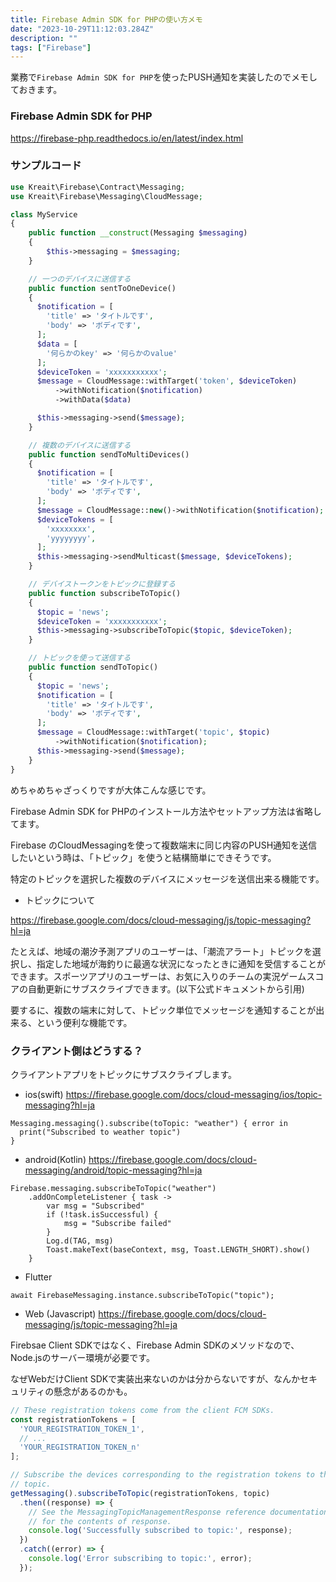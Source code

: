 ```yaml
---
title: Firebase Admin SDK for PHPの使い方メモ
date: "2023-10-29T11:12:03.284Z"
description: ""
tags: ["Firebase"]
---
```


業務で`Firebase Admin SDK for PHP`を使ったPUSH通知を実装したのでメモしておきます。

### Firebase Admin SDK for PHP

https://firebase-php.readthedocs.io/en/latest/index.html


### サンプルコード

```php
use Kreait\Firebase\Contract\Messaging;
use Kreait\Firebase\Messaging\CloudMessage;

class MyService
{
    public function __construct(Messaging $messaging)
    {
        $this->messaging = $messaging;
    }

    // 一つのデバイスに送信する
    public function sentToOneDevice()
    {
      $notification = [
        'title' => 'タイトルです',
        'body' => 'ボディです',
      ];
      $data = [
        '何らかのkey' => '何らかのvalue'
      ];
      $deviceToken = 'xxxxxxxxxxx';
      $message = CloudMessage::withTarget('token', $deviceToken)
          ->withNotification($notification)
          ->withData($data)

      $this->messaging->send($message);
    }

    // 複数のデバイスに送信する
    public function sendToMultiDevices()
    {
      $notification = [
        'title' => 'タイトルです',
        'body' => 'ボディです',
      ];
      $message = CloudMessage::new()->withNotification($notification);
      $deviceTokens = [
        'xxxxxxxx',
        'yyyyyyyy',
      ];
      $this->messaging->sendMulticast($message, $deviceTokens);
    }

    // デバイストークンをトピックに登録する
    public function subscribeToTopic()
    {
      $topic = 'news';
      $deviceToken = 'xxxxxxxxxxx';
      $this->messaging->subscribeToTopic($topic, $deviceToken);
    }

    // トピックを使って送信する
    public function sendToTopic()
    {
      $topic = 'news';
      $notification = [
        'title' => 'タイトルです',
        'body' => 'ボディです',
      ];
      $message = CloudMessage::withTarget('topic', $topic)
          ->withNotification($notification);
      $this->messaging->send($message);
    }
}

```

めちゃめちゃざっくりですが大体こんな感じです。

Firebase Admin SDK for PHPのインストール方法やセットアップ方法は省略してます。

Firebase のCloudMessagingを使って複数端末に同じ内容のPUSH通知を送信したいという時は、「トピック」を使うと結構簡単にできそうです。

特定のトピックを選択した複数のデバイスにメッセージを送信出来る機能です。

- トピックについて
<a href="https://firebase.google.com/docs/cloud-messaging/js/topic-messaging?hl=ja" target="_blank">
https://firebase.google.com/docs/cloud-messaging/js/topic-messaging?hl=ja
</a>

たとえば、地域の潮汐予測アプリのユーザーは、「潮流アラート」トピックを選択し、指定した地域が海釣りに最適な状況になったときに通知を受信することができます。スポーツアプリのユーザーは、お気に入りのチームの実況ゲームスコアの自動更新にサブスクライブできます。(以下公式ドキュメントから引用)

要するに、複数の端末に対して、トピック単位でメッセージを通知することが出来る、という便利な機能です。

### クライアント側はどうする？

クライアントアプリをトピックにサブスクライブします。

- ios(swift)
https://firebase.google.com/docs/cloud-messaging/ios/topic-messaging?hl=ja

```
Messaging.messaging().subscribe(toTopic: "weather") { error in
  print("Subscribed to weather topic")
}
```

- android(Kotlin)
https://firebase.google.com/docs/cloud-messaging/android/topic-messaging?hl=ja

```
Firebase.messaging.subscribeToTopic("weather")
    .addOnCompleteListener { task ->
        var msg = "Subscribed"
        if (!task.isSuccessful) {
            msg = "Subscribe failed"
        }
        Log.d(TAG, msg)
        Toast.makeText(baseContext, msg, Toast.LENGTH_SHORT).show()
    }
```

- Flutter

```
await FirebaseMessaging.instance.subscribeToTopic("topic");
```

- Web (Javascript)
https://firebase.google.com/docs/cloud-messaging/js/topic-messaging?hl=ja

Firebsae Client SDKではなく、Firebase Admin SDKのメソッドなので、Node.jsのサーバー環境が必要です。

なぜWebだけClient SDKで実装出来ないのかは分からないですが、なんかセキュリティの懸念があるのかも。

```js
// These registration tokens come from the client FCM SDKs.
const registrationTokens = [
  'YOUR_REGISTRATION_TOKEN_1',
  // ...
  'YOUR_REGISTRATION_TOKEN_n'
];

// Subscribe the devices corresponding to the registration tokens to the
// topic.
getMessaging().subscribeToTopic(registrationTokens, topic)
  .then((response) => {
    // See the MessagingTopicManagementResponse reference documentation
    // for the contents of response.
    console.log('Successfully subscribed to topic:', response);
  })
  .catch((error) => {
    console.log('Error subscribing to topic:', error);
  });
```




